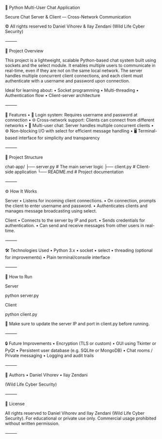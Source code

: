 
🐍 Python Multi-User Chat Application

Secure Chat Server & Client — Cross-Network Communication

© All rights reserved to Daniel Vihorev & Ilay Zendani (Wild Life Cyber Security)

⸻

📌 Project Overview

This project is a lightweight, scalable Python-based chat system built using sockets and the select module. It enables multiple users to communicate in real-time, even if they are not on the same local network. The server handles multiple concurrent client connections, and each client must authenticate with a username and password upon connection.

Ideal for learning about:
	•	Socket programming
	•	Multi-threading
	•	Authentication flow
	•	Client-server architecture

⸻

🚀 Features
	•	🔐 Login system: Requires username and password at connection
	•	🌐 Cross-network support: Clients can connect from different networks
	•	📡 Multi-user chat: Server handles multiple concurrent clients
	•	⚙️ Non-blocking I/O with select for efficient message handling
	•	🖥️ Terminal-based interface for simplicity and transparency

⸻

📁 Project Structure

chat-app/
├── server.py     # The main server logic
├── client.py     # Client-side application
└── README.md     # Project documentation


⸻

⚙️ How It Works

Server
	•	Listens for incoming client connections.
	•	On connection, prompts the client to enter username and password.
	•	Authenticates clients and manages message broadcasting using select.

Client
	•	Connects to the server by IP and port.
	•	Sends credentials for authentication.
	•	Can send and receive messages from other users in real-time.

⸻

🛠️ Technologies Used
	•	Python 3.x
	•	socket
	•	select
	•	threading (optional for improvements)
	•	Plain terminal/console interface

⸻

🧪 How to Run

Server

python server.py

Client

python client.py

📝 Make sure to update the server IP and port in client.py before running.

⸻

🔒 Future Improvements
	•	Encryption (TLS or custom)
	•	GUI using Tkinter or PyQt
	•	Persistent user database (e.g. SQLite or MongoDB)
	•	Chat rooms / Private messaging
	•	Logging and audit trails

⸻

👥 Authors
	•	Daniel Vihorev
	•	Ilay Zendani

(Wild Life Cyber Security)

⸻

📜 License

All rights reserved to Daniel Vihorev and Ilay Zendani (Wild Life Cyber Security).
For educational or private use only. Commercial usage prohibited without written permission.

⸻